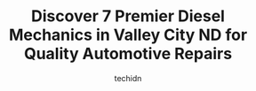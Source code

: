 ---
layout: ampstory
image: https://images.unsplash.com/photo-1504887764023-6f27056d186c?ixlib=rb-4.0.3&ixid=MnwxMjA3fDB8MHxwaG90by1wYWdlfHx8fGVufDB8fHx8&auto=format&fit=crop&w=640&h=853&q=80
author: techidn
featured: false
description: Discover the 7 best Diesel Mechanic in Valley City ND, USA and ensure your vehicle receives the highest quality of care. These trusted professionals are known for their skill, knowledge, and
title: Discover 7 Premier Diesel Mechanics in Valley City ND for Quality Automotive Repairs
cover:
   title: Discover 7 Premier Diesel Mechanics in Valley City ND for Quality Automotive Repairs
   subtitle: Rickpate
   background: https://images.unsplash.com/photo-1504887764023-6f27056d186c?ixlib=rb-4.0.3&ixid=MnwxMjA3fDB8MHxwaG90by1wYWdlfHx8fGVufDB8fHx8&auto=format&fit=crop&w=640&h=853&q=80

pages: 
 - layout: thirds
   top: <h1>#1 Bitz Tire & Services</h1>
   bottom: "<p>Easy to schedule my appt.  Got in quickly. They got the work done on my car as scheduled. Ready to go on time. Friendly and courteous people to work with.</p>"
   background: https://www.knot35.com/toplist/wp-content/uploads/2023/06/best-diesel-mechanic-1-in-valley-city-nd-1685837598.png
   backgroundblur: true
 - layout: thirds
   top: <h1>#2 Quality Alignment & Brake Center</h1>
   bottom: "<p>1420 W Main St, Valley City, ND 58072, United States</p>"
   background: https://www.knot35.com/toplist/wp-content/uploads/2023/06/best-diesel-mechanic-2-in-valley-city-nd-1685837599.jpeg
   cta:
      link: https://www.knot35.com/toplist/discover-7-premier-diesel-mechanics-in-valley-city-nd-for-quality-automotive-repairs/
      text: Discover 7 Premier Diesel Mechanics in Valley City ND for Quality Automotive Repairs
 - layout: thirds
   top: <h1>#3 Berger Auto & Diesel Repair</h1>
   bottom: "<p>1030 7th St SE, Valley City, ND 58072, United States</p>"
   background: https://www.knot35.com/toplist/wp-content/uploads/2023/06/best-diesel-mechanic-3-in-valley-city-nd-1685837600.jpeg
   cta:
      link: https://www.knot35.com/toplist/discover-7-premier-diesel-mechanics-in-valley-city-nd-for-quality-automotive-repairs/
      text: Discover 7 Premier Diesel Mechanics in Valley City ND for Quality Automotive Repairs
 - layout: thirds
   top: <h1>#4 NAPA Auto Parts - Valley Auto Parts</h1>
   bottom: "<p>1545 W Main St, Valley City, ND 58072, United States</p>"
   background: https://images.unsplash.com/photo-1536745287225-21d689278fd1?ixlib=rb-4.0.3&ixid=MnwxMjA3fDB8MHxwaG90by1wYWdlfHx8fGVufDB8fHx8&auto=format&fit=crop&w=640&h=853&q=80
   cta:
      link: https://www.knot35.com/toplist/discover-7-premier-diesel-mechanics-in-valley-city-nd-for-quality-automotive-repairs/
      text: Discover 7 Premier Diesel Mechanics in Valley City ND for Quality Automotive Repairs
 - layout: thirds
   top: <h1>#5 Loves Truck Care</h1>
   bottom: "<p>WX6W+FM, Valley City, ND 58072, United States</p>"
   background: https://images.unsplash.com/photo-1580610447943-1bfbef5efe07?ixlib=rb-4.0.3&ixid=MnwxMjA3fDB8MHxwaG90by1wYWdlfHx8fGVufDB8fHx8&auto=format&fit=crop&w=640&h=853&q=80
   cta:
      link: https://www.knot35.com/toplist/discover-7-premier-diesel-mechanics-in-valley-city-nd-for-quality-automotive-repairs/
      text: Discover 7 Premier Diesel Mechanics in Valley City ND for Quality Automotive Repairs
 - layout: thirds
   top: <h1>#6 Valley Service</h1>
   bottom: "<p>357 Central Ave N, Valley City, ND 58072, United States</p>"
   background: https://images.unsplash.com/photo-1602536052359-ef94c21c5948?ixlib=rb-4.0.3&ixid=MnwxMjA3fDB8MHxwaG90by1wYWdlfHx8fGVufDB8fHx8&auto=format&fit=crop&w=640&h=853&q=80
   cta:
      link: https://www.knot35.com/toplist/discover-7-premier-diesel-mechanics-in-valley-city-nd-for-quality-automotive-repairs/
      text: Discover 7 Premier Diesel Mechanics in Valley City ND for Quality Automotive Repairs
 - layout: thirds
   top: <h1>#7 RKS Sales & Services</h1>
   bottom: "<p>615 2nd St NW, Valley City, ND 58072, United States</p>"
   background: https://images.unsplash.com/photo-1553949345-eb786bb3f7ba?ixlib=rb-4.0.3&ixid=MnwxMjA3fDB8MHxwaG90by1wYWdlfHx8fGVufDB8fHx8&auto=format&fit=crop&w=640&h=853&q=80
   cta:
      link: https://www.knot35.com/toplist/discover-7-premier-diesel-mechanics-in-valley-city-nd-for-quality-automotive-repairs/
      text: Discover 7 Premier Diesel Mechanics in Valley City ND for Quality Automotive Repairs
 - layout: thirds
   middle: Continue reading...
   background: https://images.unsplash.com/photo-1527066579998-dbbae57f45ce?ixlib=rb-4.0.3&ixid=MnwxMjA3fDB8MHxwaG90by1wYWdlfHx8fGVufDB8fHx8&auto=format&fit=crop&w=640&h=853&q=80
   cta:
      link: https://www.knot35.com/toplist/discover-7-premier-diesel-mechanics-in-valley-city-nd-for-quality-automotive-repairs/
      text: Discover 7 Premier Diesel Mechanics in Valley City ND for Quality Automotive Repairs
      
---